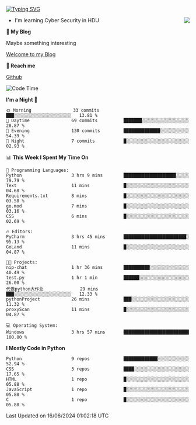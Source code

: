 [![Typing SVG](https://readme-typing-svg.herokuapp.com?font=Fira+Code&pause=1000&random=false&width=450&height=60&lines=Hello+%F0%9F%91%8B%F0%9F%8F%BB;I'm+JBNRZ)](https://git.io/typing-svg)

<a href="#">
  <img align="right" src="https://github-readme-stats.vercel.app/api?username=JBNRZ&show_icons=true&bg_color=15,f2f7fd,E0EAFC" />
</a>

- I'm learning Cyber Security in HDU

 **🌱 My Blog**

Maybe something interesting

[Welcome to my Blog](https://jbnrz.com.cn/)

 **💬 Reach me** 

[Github](https://github.com/JBNRZ)


<!--START_SECTION:waka-->
![Code Time](http://img.shields.io/badge/Code%20Time-534%20hrs%203%20mins-blue)

**I'm a Night 🦉** 

```text
🌞 Morning                33 commits          ███░░░░░░░░░░░░░░░░░░░░░░   13.81 % 
🌆 Daytime                69 commits          ███████░░░░░░░░░░░░░░░░░░   28.87 % 
🌃 Evening                130 commits         ██████████████░░░░░░░░░░░   54.39 % 
🌙 Night                  7 commits           █░░░░░░░░░░░░░░░░░░░░░░░░   02.93 % 
```


📊 **This Week I Spent My Time On** 

```text
💬 Programming Languages: 
Python                   3 hrs 9 mins        ████████████████████░░░░░   79.79 % 
Text                     11 mins             █░░░░░░░░░░░░░░░░░░░░░░░░   04.68 % 
Requirements.txt         8 mins              █░░░░░░░░░░░░░░░░░░░░░░░░   03.58 % 
go.mod                   7 mins              █░░░░░░░░░░░░░░░░░░░░░░░░   03.16 % 
CSS                      6 mins              █░░░░░░░░░░░░░░░░░░░░░░░░   02.69 % 

🔥 Editors: 
PyCharm                  3 hrs 45 mins       ████████████████████████░   95.13 % 
GoLand                   11 mins             █░░░░░░░░░░░░░░░░░░░░░░░░   04.87 % 

🐱‍💻 Projects: 
nip-chat                 1 hr 36 mins        ██████████░░░░░░░░░░░░░░░   40.49 % 
test.py                  1 hr 1 min          ██████░░░░░░░░░░░░░░░░░░░   26.00 % 
代做python大作业              29 mins             ███░░░░░░░░░░░░░░░░░░░░░░   12.33 % 
pythonProject            26 mins             ███░░░░░░░░░░░░░░░░░░░░░░   11.32 % 
proxyScan                11 mins             █░░░░░░░░░░░░░░░░░░░░░░░░   04.87 % 

💻 Operating System: 
Windows                  3 hrs 57 mins       █████████████████████████   100.00 % 
```

**I Mostly Code in Python** 

```text
Python                   9 repos             █████████████░░░░░░░░░░░░   52.94 % 
CSS                      3 repos             ████░░░░░░░░░░░░░░░░░░░░░   17.65 % 
HTML                     1 repo              █░░░░░░░░░░░░░░░░░░░░░░░░   05.88 % 
JavaScript               1 repo              █░░░░░░░░░░░░░░░░░░░░░░░░   05.88 % 
C                        1 repo              █░░░░░░░░░░░░░░░░░░░░░░░░   05.88 % 
```




 Last Updated on 16/06/2024 01:02:18 UTC
<!--END_SECTION:waka-->
